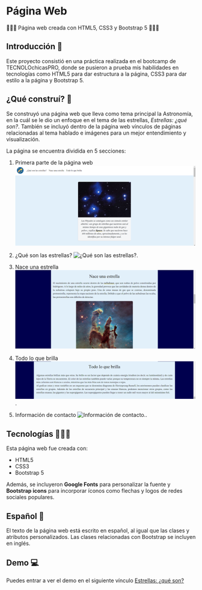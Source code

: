 # Página Web
👩🏽‍💻 Página web creada con HTML5, CSS3 y Bootstrap 5 👩🏽‍💻
## Introducción 📖
Este proyecto consistió en una práctica realizada en el bootcamp de TECNOLOchicasPRO, donde se pusieron a prueba mis habilidades en tecnologías como HTML5 para dar estructura a la página, CSS3 para dar estilo a la página y Bootstrap 5.
## ¿Qué construí? 🧱
Se construyó una página web que lleva como tema principal la Astronomía, en la cuál se le dio un enfoque en el tema de las estrellas, *Estrellas: ¿qué son?*. También se incluyó dentro de la página web vínculos de páginas relacionadas al tema hablado e imágenes para un mejor entendimiento y visualización. 

La página se encuentra dividida en 5 secciones:

1. Primera parte de la página web
![Primera parte de la página web.](images/Primera-parteweb.png)

2. ¿Qué son las estrellas?
![¿Qué son las estrellas?.](images/Quésonlasestrellas.png)

3. Nace una estrella
![Nace una estrella.](images/Naceunaestrella.png)

4. Todo lo que brilla
![Todo lo que brilla.](images/Todoloquebrilla.png).

5. Información de contacto
![Información de contacto.](images/Informacióndecontacto.png).

## Tecnologías 👩🏽‍💻
Esta página web fue creada con:
+ HTML5
+ CSS3
+ Bootstrap 5

Además, se incluyeron **Google Fonts** para personalizar la fuente y **Bootstrap icons** para incorporar íconos como flechas y logos de redes sociales populares.

## Español 💬
El texto de la página web está escrito en español, al igual que las clases y atributos personalizados. Las clases relacionadas con Bootstrap se incluyen en inglés.

## Demo 💻
Puedes entrar a ver el demo en el siguiente vínculo [Estrellas: ¿qué son?](https://estrellas-paginaweb.netlify.app/)




